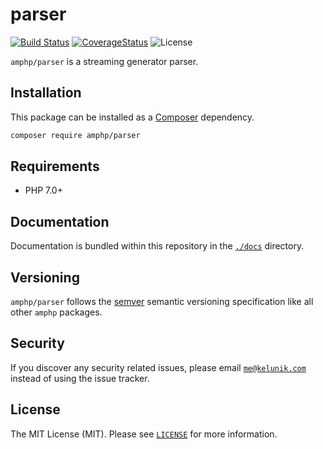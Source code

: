 # parser

[![Build Status](https://img.shields.io/travis/amphp/parser/master.svg?style=flat-square)](https://travis-ci.org/amphp/parser)
[![CoverageStatus](https://img.shields.io/coveralls/amphp/parser/master.svg?style=flat-square)](https://coveralls.io/github/amphp/parser?branch=master)
![License](https://img.shields.io/badge/license-MIT-blue.svg?style=flat-square)

`amphp/parser` is a streaming generator parser.

## Installation

This package can be installed as a [Composer](https://getcomposer.org/) dependency.

```bash
composer require amphp/parser
```

## Requirements

- PHP 7.0+

## Documentation

Documentation is bundled within this repository in the [`./docs`](./docs) directory.

## Versioning

`amphp/parser` follows the [semver](http://semver.org/) semantic versioning specification like all other `amphp` packages.

## Security

If you discover any security related issues, please email [`me@kelunik.com`](mailto:me@kelunik.com) instead of using the issue tracker.

## License

The MIT License (MIT). Please see [`LICENSE`](./LICENSE) for more information.
